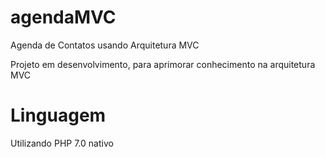 # agendaMVC
Agenda de Contatos usando Arquitetura MVC

Projeto em desenvolvimento, para aprimorar conhecimento na arquitetura MVC

# Linguagem
Utilizando PHP 7.0 nativo
